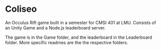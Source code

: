 # Coliseo

An Occulus Rift game built in a semester for CMSI 401 at LMU. Consists of an Unity Game and a Node.js leaderboard server.

The game is in the Game folder, and the leaderboard in the Leaderboard folder. More specific readmes are the the respective folders.
